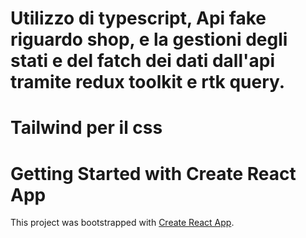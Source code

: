 # Utilizzo di typescript, Api fake riguardo shop, e la gestioni degli stati e del fatch dei dati dall'api tramite redux toolkit e rtk query.
# Tailwind per il css 
# Getting Started with Create React App

This project was bootstrapped with [Create React App](https://github.com/facebook/create-react-app).

